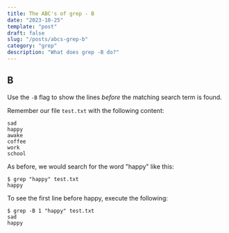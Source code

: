 ```yaml
---
title: The ABC's of grep - B
date: "2023-10-25"
template: "post"
draft: false
slug: "/posts/abcs-grep-b"
category: "grep"
description: "What does grep -B do?"
---
```


B
--
Use the `-B` flag to show the lines *before* the matching search term is found.

Remember our file `test.txt` with the following content:
```
sad
happy
awake
coffee
work
school
```

As before, we would search for the word "happy" like this:
```
$ grep "happy" test.txt
happy
```

To see the first line before happy, execute the following:
```
$ grep -B 1 "happy" test.txt
sad
happy
```
